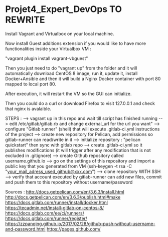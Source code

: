 # Projet4_Expert_DevOps TO REWRITE
 
Install Vagrant and Virtualbox on your local machine.

Now install Guest additions extension if you would like to have more functionalities inside your Virtualbox VM :

"vagrant plugin install vagrant-vbguest"

Then you just need to do "vagrant up" from the folder and it will automatically download CentOS 8 image, run it, update it, install Docker+Ansible and then it will build a Nginx Docker container with port 80 mapped to local port 80.

After execution, it will restart the VM so the GUI can initialize.

Then you could do a curl or download Firefox to visit 127.0.0.1 and check that nginx is avalaible.

STEPS : 
--> vagrant up in this repo and wait till script has finished running
--> edit /etc/gitlab/gitlab.rb and change external_url for the url you want"
--> configure "Gitlab runner" (shell) that will execute .gitlab-ci.yml instructions of the project
--> create new repository for Pelican, add permissions so gitlab-runner can read/write in it
--> initialize repository : "pelican quickstart" then sync with gitlab repo
--> create .gitlab-ci.yml so it publishes modifications (it will trigger after any modification that is not excluded in .gitignore)
--> create Github repository called username.github.io 
--> go on the settings of this repository and import a public key that you generated from VM (ssh-keygen -t rsa -C "your_mail_adress_used_github@xxx.com")
--> clone repository WITH SSH
--> verify that account executed by gitlab-runner can add new files, commit and push them to this repository without username/password

Sources : 
http://docs.getpelican.com/en/3.6.3/install.html
http://docs.getpelican.com/en/3.6.3/publish.html#make
https://docs.gitlab.com/runner/install/docker.html
https://tecadmin.net/install-gitlab-on-centos-8/
https://docs.gitlab.com/ee/ci/runners/
https://docs.gitlab.com/runner/register/
https://zzpanqing.github.io/2017/02/28/github-push-without-username-and-password.html
https://pages.github.com/

